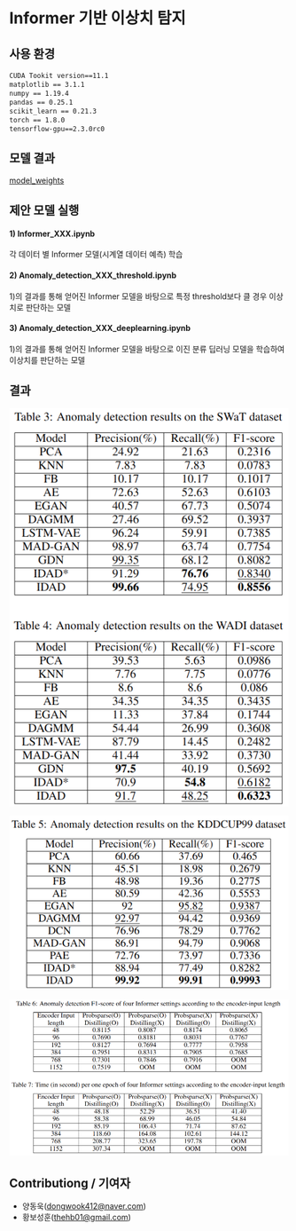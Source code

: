 # Informer 기반 이상치 탐지

## 사용 환경

```
CUDA Tookit version==11.1
matplotlib == 3.1.1
numpy == 1.19.4
pandas == 0.25.1
scikit_learn == 0.21.3
torch == 1.8.0
tensorflow-gpu==2.3.0rc0
```

## 모델 결과

[model_weights](https://drive.google.com/drive/folders/1fS87tveAffNPLDaR8yMeUBKecFKYGYu7?usp=sharing)

## 제안 모델 실행

#### 1) Informer_XXX.ipynb
각 데이터 별 Informer 모델(시계열 데이터 예측) 학습

#### 2) Anomaly_detection_XXX_threshold.ipynb
1)의 결과를 통해 얻어진 Informer 모델을 바탕으로 특정 threshold보다 클 경우 이상치로 판단하는 모델

#### 3) Anomaly_detection_XXX_deeplearning.ipynb
1)의 결과를 통해 얻어진 Informer 모델을 바탕으로 이진 분류 딥러닝 모델을 학습하여 이상치를 판단하는 모델


## 결과

<p align="center"><img src="./img/table3,4.png"></p>

<p align="center"><img src="./img/table5.png"></p>

<p align="center"><img src="./img/table6,7.png"></p>

## Contributiong / 기여자

* 양동욱(dongwook412@naver.com)
* 황보성훈(thehb01@gmail.com)
